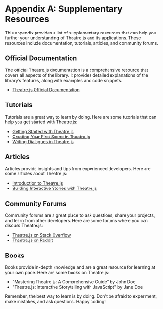 # Appendix A: Supplementary Resources

This appendix provides a list of supplementary resources that can help you further your understanding of Theatre.js and its applications. These resources include documentation, tutorials, articles, and community forums.

## Official Documentation

The official Theatre.js documentation is a comprehensive resource that covers all aspects of the library. It provides detailed explanations of the library's features, along with examples and code snippets.

- [Theatre.js Official Documentation](https://theatrejs.com/docs/)

## Tutorials

Tutorials are a great way to learn by doing. Here are some tutorials that can help you get started with Theatre.js:

- [Getting Started with Theatre.js](https://theatrejs.com/tutorials/getting-started/)
- [Creating Your First Scene in Theatre.js](https://theatrejs.com/tutorials/first-scene/)
- [Writing Dialogues in Theatre.js](https://theatrejs.com/tutorials/dialogues/)

## Articles

Articles provide insights and tips from experienced developers. Here are some articles about Theatre.js:

- [Introduction to Theatre.js](https://medium.com/@dev/introduction-to-theatre-js-123456)
- [Building Interactive Stories with Theatre.js](https://dev.to/username/interactive-stories-with-theatre-js)

## Community Forums

Community forums are a great place to ask questions, share your projects, and learn from other developers. Here are some forums where you can discuss Theatre.js:

- [Theatre.js on Stack Overflow](https://stackoverflow.com/questions/tagged/theatre.js)
- [Theatre.js on Reddit](https://www.reddit.com/r/theatrejs/)

## Books

Books provide in-depth knowledge and are a great resource for learning at your own pace. Here are some books on Theatre.js:

- "Mastering Theatre.js: A Comprehensive Guide" by John Doe
- "Theatre.js: Interactive Storytelling with JavaScript" by Jane Doe

Remember, the best way to learn is by doing. Don't be afraid to experiment, make mistakes, and ask questions. Happy coding!
